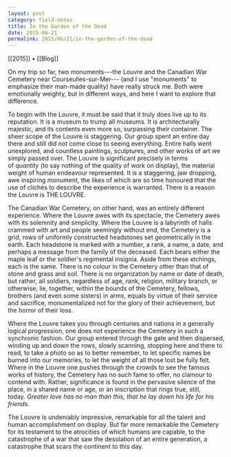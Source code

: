 ```yaml
---
layout: post
category: field-notes
title: In the Garden of the Dead
date: 2015-06-21
permalink: 2015/06/21/in-the-garden-of-the-dead
---
```


[[2015]] • [[Blog]]

On my trip so far, two monuments---the Louvre and the Canadian War Cemetery near Courseulles-sur-Mer--- (and I use "monuments" to emphasize their man-made quality) have really struck me. Both were emotionally weighty, but in different ways, and here I want to explore that difference.

To begin with the Louvre, it must be said that it truly does live up to its reputation. It is a museum to trump all museums. It is architecturally majestic, and its contents even more so, surpassing their container. The sheer scope of the Louvre is staggering. Our group spent an entire day there and still did not come close to seeing everything. Entire halls went unexplored, and countless paintings, sculptures, and other works of art we simply passed over. The Louvre is significant precisely in terms of *quantity* (to say nothing of the quality of work on display), the material weight of human endeavour represented. It is a staggering, jaw dropping, awe inspiring monument, the likes of which are so time honoured that the use of clichés to describe the experience is warranted. There is a reason the Louvre is THE LOUVRE.

The Canadian War Cemetery, on other hand, was an entirely different experience. Where the Louvre awes with its spectacle, the Cemetery awes with its solemnity and simplicity. Where the Louvre is a labyrinth of halls crammed with art and people seemingly without end, the Cemetery is a grid, rows of uniformly constructed headstones set geometrically in the earth. Each headstone is marked with a number, a rank, a name, a date, and perhaps a message from the family of the deceased. Each bears either the maple leaf or the soldier's regimental insignia. Aside from these etchings, each is the same. There is no colour in the Cemetery other than that of stone and grass and soil. There is no organization by name or date of death, but rather, all soldiers, regardless of age, rank, religion, military branch, or otherwise, lie, together, within the bounds of the Cemetery, fellows, brothers (and even some sisters) in arms, equals by virtue of their service and sacrifice, monumentalized not for the glory of their achievement, but the horror of their loss. 

Where the Louvre takes you through centuries and nations in a generally logical progression, one does not experience the Cemetery in such a synchronic fashion. Our group entered through the gate and then dispersed, winding up and down the rows, slowly scanning, stopping here and there to read, to take a photo so as to better remember, to let specific names be burned into our memories, to let the weight of all those lost be fully felt. Where in the Louvre one pushes through the crowds to see the famous works of history, the Cemetery has no such fame to offer, no clamour to contend with. Rather, significance is found in the pervasive silence of the place, in a shared name or age, or an inscription that rings true, still, today. *Greater love has no man than this, that he lay down his life for his friends.*

The Louvre is undeniably impressive, remarkable for all the talent and human accomplishment on display. But far more remarkable the Cemetery for its testament to the atrocities of which humans are capable, to the catastrophe of a war that saw the desolation of an entire generation, a catastrophe that scars the continent to this day. 
